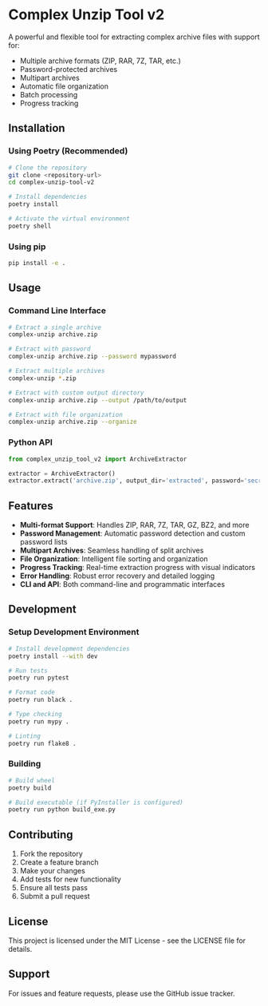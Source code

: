# Complex Unzip Tool v2

A powerful and flexible tool for extracting complex archive files with support for:

- Multiple archive formats (ZIP, RAR, 7Z, TAR, etc.)
- Password-protected archives
- Multipart archives
- Automatic file organization
- Batch processing
- Progress tracking

## Installation

### Using Poetry (Recommended)

```bash
# Clone the repository
git clone <repository-url>
cd complex-unzip-tool-v2

# Install dependencies
poetry install

# Activate the virtual environment
poetry shell
```

### Using pip

```bash
pip install -e .
```

## Usage

### Command Line Interface

```bash
# Extract a single archive
complex-unzip archive.zip

# Extract with password
complex-unzip archive.zip --password mypassword

# Extract multiple archives
complex-unzip *.zip

# Extract with custom output directory
complex-unzip archive.zip --output /path/to/output

# Extract with file organization
complex-unzip archive.zip --organize
```

### Python API

```python
from complex_unzip_tool_v2 import ArchiveExtractor

extractor = ArchiveExtractor()
extractor.extract('archive.zip', output_dir='extracted', password='secret')
```

## Features

- **Multi-format Support**: Handles ZIP, RAR, 7Z, TAR, GZ, BZ2, and more
- **Password Management**: Automatic password detection and custom password lists
- **Multipart Archives**: Seamless handling of split archives
- **File Organization**: Intelligent file sorting and organization
- **Progress Tracking**: Real-time extraction progress with visual indicators
- **Error Handling**: Robust error recovery and detailed logging
- **CLI and API**: Both command-line and programmatic interfaces

## Development

### Setup Development Environment

```bash
# Install development dependencies
poetry install --with dev

# Run tests
poetry run pytest

# Format code
poetry run black .

# Type checking
poetry run mypy .

# Linting
poetry run flake8 .
```

### Building

```bash
# Build wheel
poetry build

# Build executable (if PyInstaller is configured)
poetry run python build_exe.py
```

## Contributing

1. Fork the repository
2. Create a feature branch
3. Make your changes
4. Add tests for new functionality
5. Ensure all tests pass
6. Submit a pull request

## License

This project is licensed under the MIT License - see the LICENSE file for details.

## Support

For issues and feature requests, please use the GitHub issue tracker.
